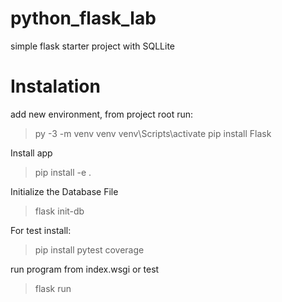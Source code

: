 # python_flask_lab

simple flask starter project with SQLLite

# Instalation

add new environment, from project root run:
> py -3 -m venv venv
> venv\Scripts\activate
> pip install Flask

Install app
> pip install -e .

Initialize the Database File
> flask init-db

For test install:
> pip install pytest coverage

run program from index.wsgi or test
> flask run

